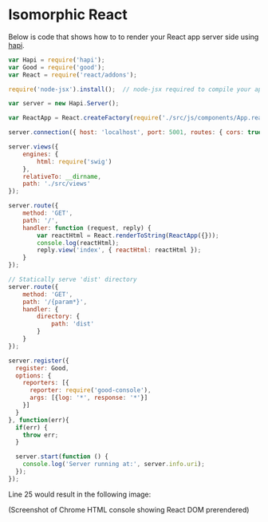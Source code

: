 # Isomorphic React

Below is code that shows how to to render your React app server side using [hapi](http://hapijs.com/).

```js
var Hapi = require('hapi');
var Good = require('good');
var React = require('react/addons');

require('node-jsx').install();  // node-jsx required to compile your app

var server = new Hapi.Server();

var ReactApp = React.createFactory(require('./src/js/components/App.react'));

server.connection({ host: 'localhost', port: 5001, routes: { cors: true } });

server.views({
    engines: {
        html: require('swig')
    },
    relativeTo: __dirname,
    path: './src/views'
});

server.route({
    method: 'GET',
    path: '/',
    handler: function (request, reply) {
        var reactHtml = React.renderToString(ReactApp({}));
        console.log(reactHtml);
        reply.view('index', { reactHtml: reactHtml });
    }
});

// Statically serve 'dist' directory
server.route({
    method: 'GET',
    path: '/{param*}',
    handler: {
        directory: {
            path: 'dist'
        }
    }
});

server.register({
  register: Good,
  options: {
    reporters: [{
      reporter: require('good-console'),
      args: [{log: '*', response: '*'}]
    }]
  }
}, function(err){
  if(err) {
    throw err; 
  }

  server.start(function () {
    console.log('Server running at:', server.info.uri);
  });
});
```

Line 25 would result in the following image:

(Screenshot of Chrome HTML console showing React DOM prerendered)
